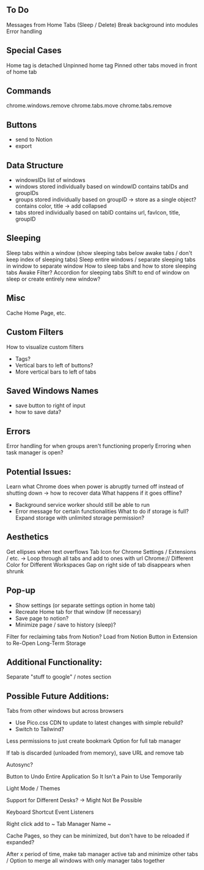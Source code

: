 ## To Do

Messages from Home Tabs (Sleep / Delete)
Break background into modules
Error handling

## Special Cases

Home tag is detached
Unpinned home tag
Pinned other tabs moved in front of home tab

## Commands

chrome.windows.remove
chrome.tabs.move
chrome.tabs.remove

## Buttons

- send to Notion
- export

## Data Structure

- windowsIDs
  list of windows
- windows
  stored individually based on windowID
  contains tabIDs and groupIDs
- groups
  stored individually based on groupID -> store as a single object?
  contains color, title -> add collapsed
- tabs
  stored individually based on tabID
  contains url, favIcon, title, groupID

## Sleeping

Sleep tabs within a window (show sleeping tabs below awake tabs / don't keep index of sleeping tabs)
Sleep entire windows / separate sleeping tabs in window to separate window
How to sleep tabs and how to store sleeping tabs
Awake Filter?
Accordion for sleeping tabs
Shift to end of window on sleep or create entirely new window?

## Misc

Cache Home Page, etc.

## Custom Filters

How to visualize custom filters

- Tags?
- Vertical bars to left of buttons?
- More vertical bars to left of tabs

## Saved Windows Names

- save button to right of input
- how to save data?

## Errors

Error handling for when groups aren't functioning properly
Erroring when task manager is open?

## Potential Issues:

Learn what Chrome does when power is abruptly turned off instead of shutting down -> how to recover data
What happens if it goes offline?

- Background service worker should still be able to run
- Error message for certain functionalities
  What to do if storage is full?
  Expand storage with unlimited storage permission?

## Aesthetics

Get ellipses when text overflows
Tab Icon for Chrome Settings / Extensions / etc. -> Loop through all tabs and add to ones with url Chrome://
Different Color for Different Workspaces
Gap on right side of tab disappears when shrunk

## Pop-up

- Show settings (or separate settings option in home tab)
- Recreate Home tab for that window (If necessary)
- Save page to notion?
- Minimize page / save to history (sleep)?

Filter for reclaiming tabs from Notion?
Load from Notion Button in Extension to Re-Open Long-Term Storage

## Additional Functionality:

Separate "stuff to google" / notes section

## Possible Future Additions:

Tabs from other windows but across browsers

- Use Pico.css CDN to update to latest changes with simple rebuild?
- Switch to Tailwind?

Less permissions to just create bookmark
Option for full tab manager

If tab is discarded (unloaded from memory), save URL and remove tab

Autosync?

Button to Undo Entire Application So It Isn't a Pain to Use Temporarily

Light Mode / Themes

Support for Different Desks? -> Might Not Be Possible

Keyboard Shortcut Event Listeners

Right click add to ~ Tab Manager Name ~

Cache Pages, so they can be minimized, but don't have to be reloaded if expanded?

After x period of time, make tab manager active tab and minimize other tabs / Option to merge all windows with only manager tabs together
